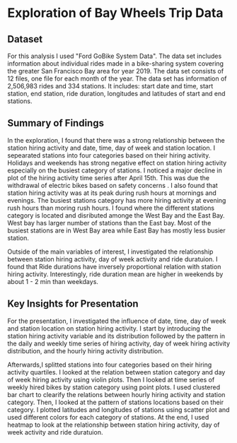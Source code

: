 # Exploration of Bay Wheels Trip Data

## Dataset

For this analysis I used "Ford GoBike System Data". The data set includes information about individual rides made in a bike-sharing system covering the greater San Francisco Bay area for year 2019. The data set consists of 12 files, one file for each month of the year. The data set has information of 2,506,983 rides and 334 stations. It includes: start date and time, start station, end station, ride duration, longitudes and latitudes of start and end stations.

## Summary of Findings

In the exploration, I found that there was a strong relationship between the
station hiring activity and date, time, day of week and station location. 
I sepearated stations into four categories based on their hiring activity.
Holidays and weekends has strong negative effect on station hiring activity 
especially on the busiest category of stations. 
I noticed a major decline in plot of the hiring activity time series after April 15th. This was due the withdrawal of electric bikes based on safety concerns . I also found that station hiring activity was at its peak during rush hours at mornings and evenings. The busiest stations category has more hiring activity at evening rush hours than moring rush hours. I found where the different stations category is located and disributed amonge the West Bay and the East Bay. West bay has larger number of stations than the East bay. Most of the busiest stations are in West Bay area while East Bay has mostly less busier station.  

Outside of the main variables of interest, I investigated the relationship between
station hiring activity, day of week activity and ride duratuion. I found that Ride durations have inversely proportional relation with station hiring activity. Interestingly, ride duration mean are higher in weekends by about 1 - 2 min than weekdays.


## Key Insights for Presentation

For the presentation, I investigated the influence of date, time, day of week and station location on station hiring activity. I start by introducing the station hiring activity variable and its distribution followed by the pattern in the daily and weekly time series of hiring activity, day of week hiring activity distribution, and the hourly hiring activity distribution.

Afterwards,I splitted stations into four categories based on their hiring activity quartiles. I looked at the relation between station category and day of week hiring activity using violin plots. Then I looked at time series of weekly hired bikes by station category using point plots. I used clustered bar chart to clearify the relations between hourly hiring activity and station category. Then, I looked at the pattern of stations locations based on their category. I plotted latitudes and longitudes of stations using scatter plot and used different colors for each category of stations. At the end, I used heatmap to look at the relationship between station hiring activity, day of week activity and ride duratuion.
